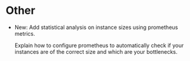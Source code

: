 # Other

* New: Add statistical analysis on instance sizes using prometheus metrics.

    Explain how to configure prometheus to automatically check if your
    instances are of the correct size and which are your bottlenecks.